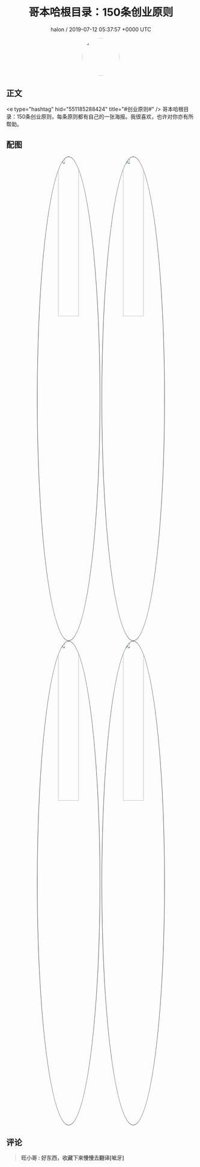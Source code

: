 <h1 align="center">哥本哈根目录：150条创业原则</h1>
<p align="center">
    <a>halon / 2019-07-12 05:37:57 &#43;0000 UTC</a>
</p>

<div align="center">
    <img src="https://images.zsxq.com/Fi18SK4tHh-R_by6LbnGh5MUCM0a?e=1590940799&amp;token=kIxbL07-8jAj8w1n4s9zv64FuZZNEATmlU_Vm6zD:ce5aDZ6orFCrB7HhUaKEdR94T0g=" width="100" height="100" style="border:1px solid;border-radius:50%; color:#ffffff"/>
</div>

## 正文

<div>
&lt;e type=&#34;hashtag&#34; hid=&#34;551185288424&#34; title=&#34;#创业原则#&#34; /&gt; 哥本哈根目录：150条创业原则，每条原则都有自己的一张海报。我很喜欢，也许对你亦有所帮助。
</div>

## 配图
<div class="image" align="center">

<img src="https://images.zsxq.com/Fh1NWwO7sHG8-Tx5kde4C-bWrUql?imageMogr2/auto-orient/thumbnail/800x/format/jpg/blur/1x0/quality/75&amp;e=1590940799&amp;token=kIxbL07-8jAj8w1n4s9zv64FuZZNEATmlU_Vm6zD:rXM812iFRZ4oOvUpSIJAScxNa3w=" width="33%" height="33%" style="border:1px solid;border-radius:50%; color:#3c3f41"/>

<img src="https://images.zsxq.com/FmudkHCXE--5pkBjTQVq1XwrI6xF?imageMogr2/auto-orient/thumbnail/800x/format/jpg/blur/1x0/quality/75&amp;e=1590940799&amp;token=kIxbL07-8jAj8w1n4s9zv64FuZZNEATmlU_Vm6zD:F4YkwDGjdy3I1DDlHMLBUGir82A=" width="33%" height="33%" style="border:1px solid;border-radius:50%; color:#3c3f41"/>

<img src="https://images.zsxq.com/FsKtcUTs4k1w38nVNvJfSjIBxtB1?imageMogr2/auto-orient/thumbnail/800x/format/jpg/blur/1x0/quality/75&amp;e=1590940799&amp;token=kIxbL07-8jAj8w1n4s9zv64FuZZNEATmlU_Vm6zD:MGx_aVbIhZPwPTxABfAPU7lDC10=" width="33%" height="33%" style="border:1px solid;border-radius:50%; color:#3c3f41"/>

<img src="https://images.zsxq.com/Fv15tVPaS2fTh9dtksb6rlOVpiFA?imageMogr2/auto-orient/thumbnail/800x/format/jpg/blur/1x0/quality/75&amp;e=1590940799&amp;token=kIxbL07-8jAj8w1n4s9zv64FuZZNEATmlU_Vm6zD:2jXTXm3g_6y6thx00A-rNR9ViL0=" width="33%" height="33%" style="border:1px solid;border-radius:50%; color:#3c3f41"/>

</div>

## 评论

<div align="left">
<div>

<blockquote >
<span> <strong>旺小哥 : 好东西，收藏下来慢慢去翻译[呲牙] </strong></span>
</blockquote>

</div>
</div>